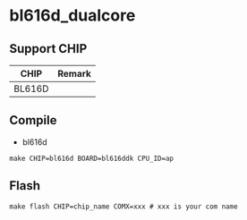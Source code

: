 # bl616d_dualcore


## Support CHIP

|      CHIP        | Remark |
|:----------------:|:------:|
|BL616D            |        |

## Compile

- bl616d

```
make CHIP=bl616d BOARD=bl616ddk CPU_ID=ap
```

## Flash

```
make flash CHIP=chip_name COMX=xxx # xxx is your com name
```
